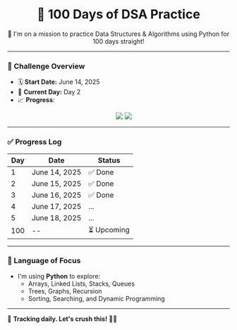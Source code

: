 <h1 align="center">💯 100 Days of DSA Practice</h1>

<p align="center">
  🚀 I'm on a mission to practice Data Structures & Algorithms using Python for 100 days straight!
</p>

---

### 📌 Challenge Overview

- 🗓️ **Start Date:** June 14, 2025  
- 🔁 **Current Day:** Day 2
- 📈 **Progress**:  
  <p align="center">
    <img src="https://img.shields.io/badge/Progress-3%25-blue?style=for-the-badge&logo=python&logoColor=white" />
    <img src="https://img.shields.io/badge/Consistency-3_days-green?style=for-the-badge&logo=github&logoColor=white" />
  </p>

---

### ✅ Progress Log

| Day | Date          |  Status |
|-----|---------------|---------|
| 1   | June 14, 2025 | ✅ Done |
| 2   | June 15, 2025 | ✅ Done |
| 3   | June 16, 2025 | ✅ Done |
| 4   | June 17, 2025 |    ...   |
| 5   | June 18, 2025 |    ...   |
| 100 | --            | ⏳ Upcoming |

---

### 🐍 Language of Focus

- I'm using **Python** to explore:
  - Arrays, Linked Lists, Stacks, Queues
  - Trees, Graphs, Recursion
  - Sorting, Searching, and Dynamic Programming

---

📌 **Tracking daily. Let's crush this!** 💪🔥
